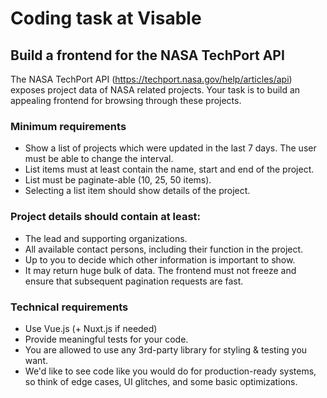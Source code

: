 # Coding task at Visable

## Build a frontend for the NASA TechPort API

The NASA TechPort API (https://techport.nasa.gov/help/articles/api) exposes project data of NASA related projects. Your task is to build an appealing frontend for browsing through these projects.

### Minimum requirements

- Show a list of projects which were updated in the last 7 days. The user must be able to change the interval.
- List items must at least contain the name, start and end of the project.
- List must be paginate-able (10, 25, 50 items).
- Selecting a list item should show details of the project.

### Project details should contain at least:

- The lead and supporting organizations.
- All available contact persons, including their function in the project.
- Up to you to decide which other information is important to show.
- It may return huge bulk of data. The frontend must not freeze and ensure that subsequent pagination requests are fast.

### Technical requirements

- Use Vue.js (+ Nuxt.js if needed)
- Provide meaningful tests for your code.
- You are allowed to use any 3rd-party library for styling & testing you want.
- We'd like to see code like you would do for production-ready systems, so think of edge cases, UI glitches, and some basic optimizations.
